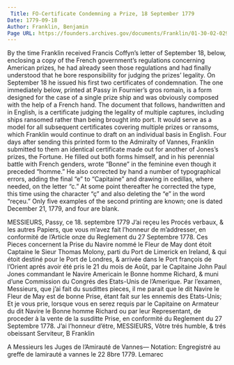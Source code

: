 ```yaml
---
 Title: FO-Certificate Condemning a Prize, 18 September 1779
Date: 1779-09-18
Author: Franklin, Benjamin
Page URL: https://founders.archives.gov/documents/Franklin/01-30-02-0291
---
```


By the time Franklin received Francis Coffyn’s letter of September 18, below, enclosing a copy of the French government’s regulations concerning American prizes, he had already seen those regulations and had finally understood that he bore responsibility for judging the prizes’ legality. On September 18 he issued his first two certificates of condemnation. The one immediately below, printed at Passy in Fournier’s gros romain, is a form designed for the case of a single prize ship and was obviously composed with the help of a French hand. The document that follows, handwritten and in English, is a certificate judging the legality of multiple captures, including ships ransomed rather than being brought into port. It would serve as a model for all subsequent certificates covering multiple prizes or ransoms, which Franklin would continue to draft on an individual basis in English.
Four days after sending this printed form to the Admiralty of Vannes, Franklin submitted to them an identical certificate made out for another of Jones’s prizes, the Fortune. He filled out both forms himself, and in his perennial battle with French genders, wrote “Bonne” in the feminine even though it preceded “homme.” He also corrected by hand a number of typographical errors, adding the final “e” to “Capitaine” and drawing in cedillas, where needed, on the letter “c.” At some point thereafter he corrected the type, this time using the character “ç” and also deleting the “e” in the word “reçeu.” Only five examples of the second printing are known; one is dated December 21, 1779, and four are blank.
  
MESSIEURS,
Passy, ce 18. septembre 1779
J’ai reçeu les Procés verbaux, & les autres Papiers, que vous m’avez fait l’honneur de m’addresser, en conformité de l’Article onze du Reglement du 27 Septembre 1778. Ces Pieces concernent la Prise du Navire nommé le Fleur de May dont étoit Captaine le Sieur Thomas Molony, parti du Port de Limerick en Ireland, & qui étoit destiné pour le Port de Londres, & arrivée dans le Port françois de l’Orient aprés avoir été pris le 21 du mois de Août, par le Capitaine John Paul Jones commandant le Navire Americain le Bonne homme Richard, & muni d’une Commission du Congrés des Etats-Unis de l’Amerique. Par l’examen, Messieurs, que j’ai fait du susdittes pieces, il me parait que le dit Navire le Fleur de May est de bonne Prise, étant fait sur les ennemis des Etats-Unis; Et je vous prie, lorsque vous en serez requis par le Capitaine on Armateur du dit Navire le Bonne homme Richard ou par leur Representant, de proceder à la vente de la susditte Prise, en conformité du Reglement du 27 Septembre 1778.
J’ai l’honneur d’étre, MESSIEURS, Vôtre trés humble, & trés obeissant Serviteur,
B Franklin
 
A Messieurs les Juges de l’Amirauté de Vannes—
Notation: Engregistré au greffe de lamirauté a vannes le 22 8bre 1779. Lemarec

